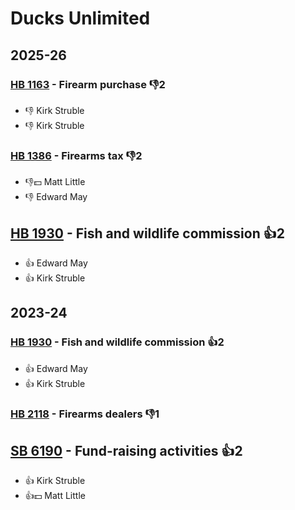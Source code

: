 # Ducks Unlimited
## 2025-26

### [HB 1163](/bill/2025-26/hb/1163/) - Firearm purchase  👎2 
* 👎 Kirk Struble
* 👎 Kirk Struble

### [HB 1386](/bill/2025-26/hb/1386/) - Firearms tax  👎2 
* 👎💵 Matt Little
* 👎 Edward May

## [HB 1930](/bill/2025-26/hb/1930/) - Fish and wildlife commission 👍2  
* 👍 Edward May
* 👍 Kirk Struble

## 2023-24

### [HB 1930](/bill/2023-24/hb/1930/) - Fish and wildlife commission 👍2  
* 👍 Edward May
* 👍 Kirk Struble

### [HB 2118](/bill/2023-24/hb/2118/) - Firearms dealers  👎1 

## [SB 6190](/bill/2023-24/sb/6190/) - Fund-raising activities 👍2  
* 👍 Kirk Struble
* 👍💵 Matt Little
